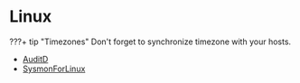# Linux

???+ tip "Timezones"
    Don't forget to synchronize timezone with your hosts.

- [AuditD](https://connect.ed-diamond.com/GNU-Linux-Magazine/glmfhs-093/journalisez-les-actions-de-vos-utilisateurs-avec-auditd)
- [SysmonForLinux](https://github.com/Sysinternals/SysmonForLinux)
